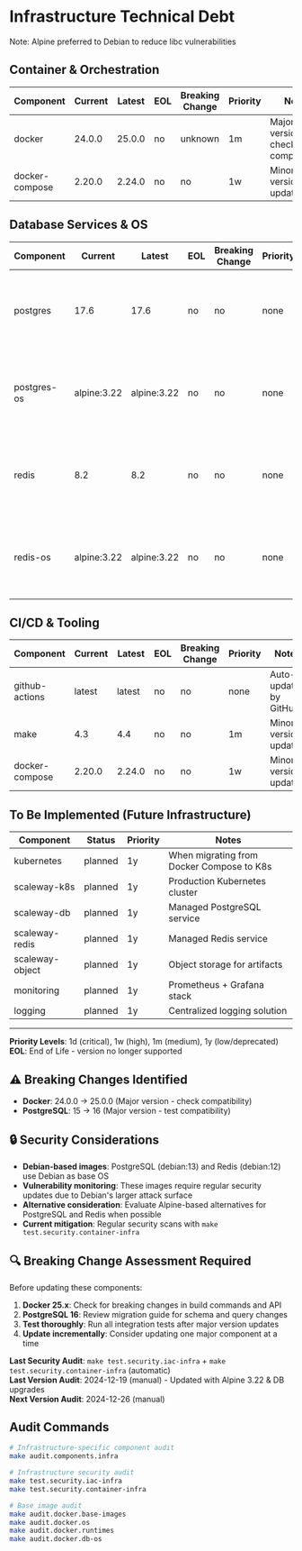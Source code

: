 # Infrastructure Technical Debt

Note: Alpine preferred to Debian to reduce libc vulnerabilities

## Container & Orchestration
| Component | Current | Latest | EOL | Breaking Change | Priority | Notes |
|-----------|---------|--------|-----|-----------------|----------|-------|
| docker | 24.0.0 | 25.0.0 | no | unknown | 1m | Major version - check compatibility |
| docker-compose | 2.20.0 | 2.24.0 | no | no | 1w | Minor version updates |

## Database Services & OS
| Component | Current | Latest | EOL | Breaking Change | Priority | Notes |
|-----------|---------|--------|-----|-----------------|----------|-------|
| postgres | 17.6 | 17.6 | no | no | none | ✅ Updated to latest stable with Alpine 3.22 |
| postgres-os | alpine:3.22 | alpine:3.22 | no | no | none | ✅ Migrated to Alpine to reduce vuln scope |
| redis | 8.2 | 8.2 | no | no | none | ✅ Updated to latest stable with Alpine 3.22 |
| redis-os | alpine:3.22 | alpine:3.22 | no | no | none | ✅ Migrated to Alpine to reduce vuln scope |

## CI/CD & Tooling
| Component | Current | Latest | EOL | Breaking Change | Priority | Notes |
|-----------|---------|--------|-----|-----------------|----------|-------|
| github-actions | latest | latest | no | no | none | Auto-updated by GitHub |
| make | 4.3 | 4.4 | no | no | 1m | Minor version update |
| docker-compose | 2.20.0 | 2.24.0 | no | no | 1w | Minor version updates |

## To Be Implemented (Future Infrastructure)
| Component | Status | Priority | Notes |
|-----------|--------|----------|-------|
| kubernetes | planned | 1y | When migrating from Docker Compose to K8s |
| scaleway-k8s | planned | 1y | Production Kubernetes cluster |
| scaleway-db | planned | 1y | Managed PostgreSQL service |
| scaleway-redis | planned | 1y | Managed Redis service |
| scaleway-object | planned | 1y | Object storage for artifacts |
| monitoring | planned | 1y | Prometheus + Grafana stack |
| logging | planned | 1y | Centralized logging solution |

---

**Priority Levels**: 1d (critical), 1w (high), 1m (medium), 1y (low/deprecated)  
**EOL**: End of Life - version no longer supported

## ⚠️ Breaking Changes Identified
- **Docker**: 24.0.0 → 25.0.0 (Major version - check compatibility)
- **PostgreSQL**: 15 → 16 (Major version - test compatibility)

## 🔒 Security Considerations
- **Debian-based images**: PostgreSQL (debian:13) and Redis (debian:12) use Debian as base OS
- **Vulnerability monitoring**: These images require regular security updates due to Debian's larger attack surface
- **Alternative consideration**: Evaluate Alpine-based alternatives for PostgreSQL and Redis when possible
- **Current mitigation**: Regular security scans with `make test.security.container-infra`

## 🔍 Breaking Change Assessment Required
Before updating these components:
1. **Docker 25.x**: Check for breaking changes in build commands and API
2. **PostgreSQL 16**: Review migration guide for schema and query changes
3. **Test thoroughly**: Run all integration tests after major version updates
4. **Update incrementally**: Consider updating one major component at a time

**Last Security Audit**: `make test.security.iac-infra` + `make test.security.container-infra` (automatic)  
**Last Version Audit**: 2024-12-19 (manual) - Updated with Alpine 3.22 & DB upgrades  
**Next Version Audit**: 2024-12-26 (manual)

## Audit Commands
```bash
# Infrastructure-specific component audit
make audit.components.infra

# Infrastructure security audit
make test.security.iac-infra
make test.security.container-infra

# Base image audit
make audit.docker.base-images
make audit.docker.os
make audit.docker.runtimes
make audit.docker.db-os
```
